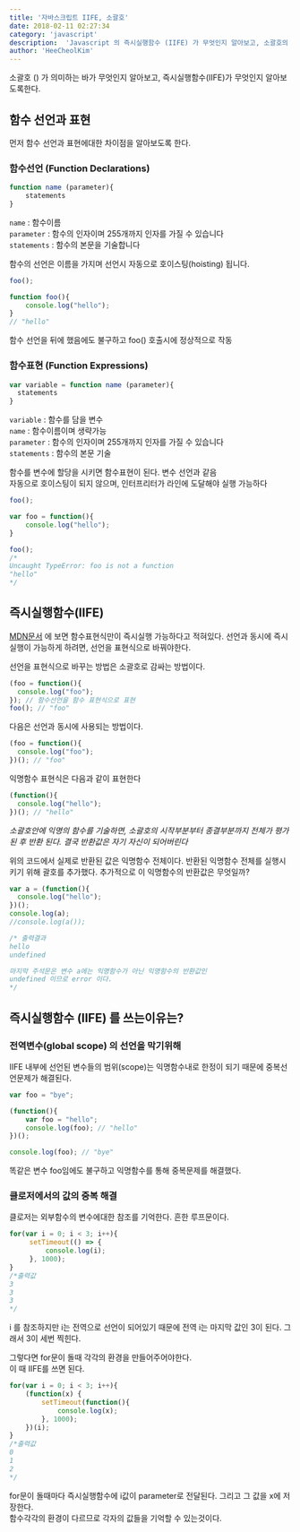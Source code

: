 ```yaml
---
title: '자바스크립트 IIFE, 소괄호'
date: 2018-02-11 02:27:34
category: 'javascript'
description:  'Javascript 의 즉시실행함수 (IIFE) 가 무엇인지 알아보고, 소괄호의 의미에대해 생각해봅니다.'
author: 'HeeCheolKim'
---
```


소괄호 () 가 의미하는 바가 무엇인지 알아보고, 즉시실행함수(IIFE)가 무엇인지 알아보도록한다.

## 함수 선언과 표현

먼저 함수 선언과 표현에대한 차이점을 알아보도록 한다.

### 함수선언 (Function Declarations)

```javascript
function name (parameter){
    statements
}
```

`name` : 함수이름  
`parameter` : 함수의 인자이며 255개까지 인자를 가질 수 있습니다  
`statements` : 함수의 본문을 기술합니다

함수의 선언은 이름을 가지며 선언시 자동으로 호이스팅(hoisting) 됩니다.

```javascript
foo();

function foo(){
    console.log("hello");
}
// "hello"
```

함수 선언을 뒤에 했음에도 불구하고 foo() 호출시에 정상적으로 작동


### 함수표현 (Function Expressions)

```javascript
var variable = function name (parameter){
  statements
}
```
`variable` : 함수를 담을 변수  
`name` : 함수이름이며 생략가능  
`parameter` : 함수의 인자이며 255개까지 인자를 가질 수 있습니다  
`statements` : 함수의 본문 기술

함수를 변수에 할당을 시키면 함수표현이 된다. 변수 선언과 같음  
자동으로 호이스팅이 되지 않으며, 인터프리터가 라인에 도달해야 실행 가능하다

```javascript
foo();

var foo = function(){
    console.log("hello");
}

foo();
/*
Uncaught TypeError: foo is not a function
"hello"
*/
```


## 즉시실행함수(IIFE)

[MDN문서](https://developer.mozilla.org/ko/docs/Web/JavaScript/Reference/Operators/function) 에 보면 함수표현식만이
즉시실행 가능하다고 적혀있다. 선언과 동시에 즉시 실행이 가능하게 하려면, 선언을 표현식으로 바꿔야한다.


선언을 표현식으로 바꾸는 방법은 소괄호로 감싸는 방법이다.  
```javascript
(foo = function(){
  console.log("foo");
}); // 함수선언을 함수 표현식으로 표현
foo(); // "foo"
```
다음은 선언과 동시에 사용되는 방법이다.
```javascript
(foo = function(){
  console.log("foo");
})(); // "foo"
```
익명함수 표현식은 다음과 같이 표현한다
```javascript
(function(){
  console.log("hello");
})(); // "hello"

```

*소괄호안에 익명의 함수를 기술하면, 소괄호의 시작부분부터 종결부분까지
전체가 평가된 후 반환 된다. 결국 반환값은 자기 자신이 되어버린다*

위의 코드에서 실제로 반환된 값은 익명함수 전체이다. 반환된 익명함수 전체를 실행시키기 위해 괄호를 추가했다.
추가적으로 이 익명함수의 반환값은 무엇일까?

```javascript
var a = (function(){
  console.log("hello");
})();
console.log(a);
//console.log(a());

/* 출력결과
hello
undefined

마지막 주석문은 변수 a에는 익명함수가 아닌 익명함수의 반환값인
undefined 이므로 error 이다.
*/
```

## 즉시실행함수 (IIFE) 를 쓰는이유는?

### 전역변수(global scope) 의 선언을 막기위해

IIFE 내부에 선언된 변수들의 범위(scope)는 익명함수내로 한정이 되기 때문에 중복선언문제가 해결된다.
```javascript
var foo = "bye";

(function(){
    var foo = "hello";
    console.log(foo); // "hello"
})();

console.log(foo); // "bye"
```

똑같은 변수 foo임에도 불구하고 익명함수를 통해 중복문제를 해결했다.

### 클로저에서의 값의 중복 해결

클로저는 외부함수의 변수에대한 참조를 기억한다. 흔한 루프문이다.
```javascript
for(var i = 0; i < 3; i++){
     setTimeout(() => {
         console.log(i);
     }, 1000);
}
/*출력값
3
3
3
*/
```
i 를 참조하지만 i는 전역으로 선언이 되어있기 때문에 전역 i는 마지막 값인 3이 된다. 그래서 3이 세번 찍힌다.

그렇다면 for문이 돌때 각각의 환경을 만들어주어야한다.  
이 때 IIFE를 쓰면 된다.

```javascript
for(var i = 0; i < 3; i++){
    (function(x) {
        setTimeout(function(){
            console.log(x);
        }, 1000);
    })(i);
}
/*출력값
0
1
2
*/
```
for문이 돌때마다 즉시실행함수에 i값이 parameter로 전달된다. 그리고 그 값을 x에 저장한다.  
함수각각의 환경이 다르므로 각자의 값들을 기억할 수 있는것이다.
